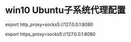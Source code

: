 # win10 Ubuntu子系统代理配置





export http_proxy=socks5://127.0.0.1:8080

export https_proxy=socks5://127.0.0.1:8080 
